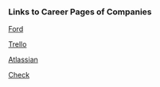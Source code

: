 ### Links to Career Pages of Companies

[Ford](https://corporate.ford.com/careers.html)

[Trello]()

[Atlassian]()

[Check]()

[]()

[]()

[]()

[]()

[]()

[]()

[]()

[]()

[]()

[]()

[]()

[]()


